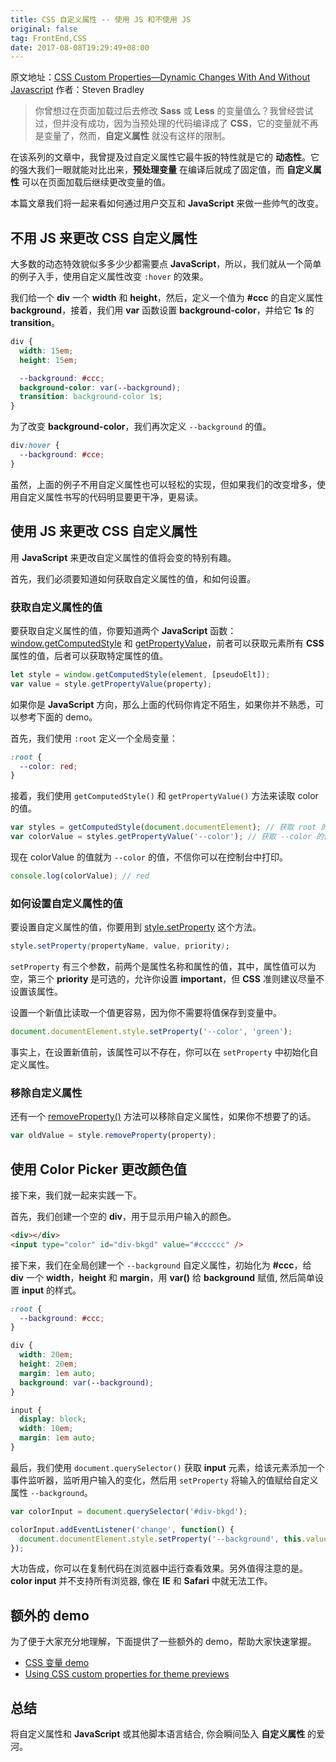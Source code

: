 ```yaml
---
title: CSS 自定义属性 -- 使用 JS 和不使用 JS
original: false
tag: FrontEnd,CSS
date: 2017-08-08T19:29:49+08:00
---
```


原文地址：[CSS Custom Properties—Dynamic Changes With And Without Javascript](http://vanseodesign.com/css/custom-properties-and-javascript/?utm_source=CSS-Weekly&utm_campaign=Issue-276&utm_medium=web)
作者：Steven Bradley

> 你曾想过在页面加载过后去修改 **Sass** 或 **Less** 的变量值么？我曾经尝试过，但并没有成功，因为当预处理的代码编译成了 **CSS**，它的变量就不再是变量了，然而，**自定义属性** 就没有这样的限制。

在该系列的文章中，我曾提及过自定义属性它最牛扳的特性就是它的 **动态性**。它的强大我们一眼就能对比出来，**预处理变量** 在编译后就成了固定值，而 **自定义属性** 可以在页面加载后继续更改变量的值。

本篇文章我们将一起来看如何通过用户交互和 **JavaScript** 来做一些帅气的改变。

## 不用 JS 来更改 CSS 自定义属性

大多数的动态特效貌似多多少少都需要点 **JavaScript**，所以，我们就从一个简单的例子入手，使用自定义属性改变 `:hover` 的效果。

我们给一个 **div** 一个 **width** 和 **height**，然后，定义一个值为 **#ccc** 的自定义属性 **background**，接着，我们用 **var** 函数设置 **background-color**，并给它 **1s** 的 **transition**。

```css
div {
  width: 15em;
  height: 15em;

  --background: #ccc;
  background-color: var(--background);
  transition: background-color 1s;
}
```

为了改变 **background-color**，我们再次定义 `--background` 的值。

```css
div:hover {
  --background: #cce;
}
```

虽然，上面的例子不用自定义属性也可以轻松的实现，但如果我们的改变增多，使用自定义属性书写的代码明显要更干净，更易读。

## 使用 JS 来更改 CSS 自定义属性

用 **JavaScript** 来更改自定义属性的值将会变的特别有趣。

首先，我们必须要知道如何获取自定义属性的值，和如何设置。

### 获取自定义属性的值

要获取自定义属性的值，你要知道两个 **JavaScript** 函数：[window.getComputedStyle](http://t.cn/RyWZ4kT) 和 [getPropertyValue](http://t.cn/R9l85oZ)，前者可以获取元素所有 **CSS** 属性的值，后者可以获取特定属性的值。

```JavaScript
let style = window.getComputedStyle(element, [pseudoElt]);
var value = style.getPropertyValue(property);
```

如果你是 **JavaScript** 方向，那么上面的代码你肯定不陌生，如果你并不熟悉，可以参考下面的 demo。

首先，我们使用 `:root` 定义一个全局变量：

```css
:root {
  --color: red;
}
```

接着，我们使用 `getComputedStyle()` 和 `getPropertyValue()` 方法来读取 color 的值。

```js
var styles = getComputedStyle(document.documentElement); // 获取 root 的样式
var colorValue = styles.getPropertyValue('--color'); // 获取 --color 的值
```

现在 colorValue 的值就为 `--color` 的值，不信你可以在控制台中打印。

```js
console.log(colorValue); // red
```

### 如何设置自定义属性的值

要设置自定义属性的值，你要用到 [style.setProperty](http://t.cn/R9lEgBy) 这个方法。

```css
style.setProperty(propertyName, value, priority);
```

`setProperty` 有三个参数，前两个是属性名称和属性的值，其中，属性值可以为空，第三个 **priority** 是可选的，允许你设置 **important**，但 **CSS** 准则建议尽量不设置该属性。

设置一个新值比读取一个值更容易，因为你不需要将值保存到变量中。

```js
document.documentElement.style.setProperty('--color', 'green');
```

事实上，在设置新值前，该属性可以不存在，你可以在 `setProperty` 中初始化自定义属性。

### 移除自定义属性

还有一个 [removeProperty()](http://t.cn/R9ln8Pa) 方法可以移除自定义属性，如果你不想要了的话。

```js
var oldValue = style.removeProperty(property);
```

## 使用 Color Picker 更改颜色值

接下来，我们就一起来实践一下。

首先，我们创建一个空的 **div**，用于显示用户输入的颜色。

```html
<div></div>
<input type="color" id="div-bkgd" value="#cccccc" />
```

接下来，我们在全局创建一个 `--background` 自定义属性，初始化为 **#ccc**，给 **div** 一个 **width**，**height** 和 **margin**，用 **var()** 给 **background** 赋值, 然后简单设置 **input** 的样式。

```css
:root {
  --background: #ccc;
}

div {
  width: 20em;
  height: 20em;
  margin: 1em auto;
  background: var(--background);
}

input {
  display: block;
  width: 10em;
  margin: 1em auto;
}
```

最后，我们使用 `document.querySelector()` 获取 **input** 元素，给该元素添加一个事件监听器，监听用户输入的变化，然后用 `setProperty` 将输入的值赋给自定义属性 `--background`。

```js
var colorInput = document.querySelector('#div-bkgd');

colorInput.addEventListener('change', function() {
  document.documentElement.style.setProperty('--background', this.value);
});
```

大功告成，你可以在复制代码在浏览器中运行查看效果。另外值得注意的是。**color input** 并不支持所有浏览器, 像在 **IE** 和 **Safari** 中就无法工作。

## 额外的 demo

为了便于大家充分地理解，下面提供了一些额外的 demo，帮助大家快速掌握。

- [CSS 变量 demo](http://t.cn/R9YUySH)
- [Using CSS custom properties for theme previews](http://t.cn/R9lmFHb)

## 总结

将自定义属性和 **JavaScript** 或其他脚本语言结合, 你会瞬间坠入 **自定义属性** 的爱河。
